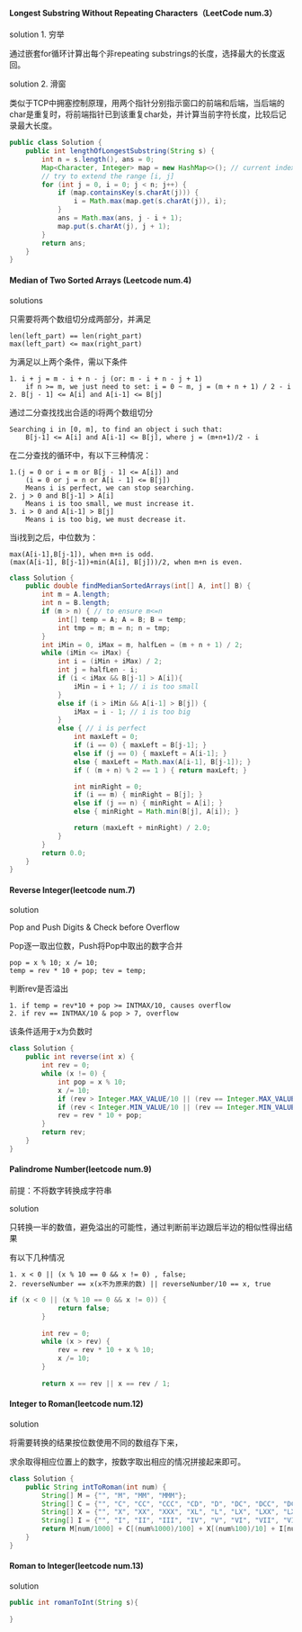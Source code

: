 #### Longest Substring Without Repeating Characters（LeetCode num.3）

solution 1. 穷举

通过嵌套for循环计算出每个非repeating substrings的长度，选择最大的长度返回。

solution 2. 滑窗

类似于TCP中拥塞控制原理，用两个指针分别指示窗口的前端和后端，当后端的char是重复时，将前端指针已到该重复char处，并计算当前字符长度，比较后记录最大长度。

```java
public class Solution {
    public int lengthOfLongestSubstring(String s) {
        int n = s.length(), ans = 0;
        Map<Character, Integer> map = new HashMap<>(); // current index of character
        // try to extend the range [i, j]
        for (int j = 0, i = 0; j < n; j++) {
            if (map.containsKey(s.charAt(j))) {
                i = Math.max(map.get(s.charAt(j)), i);
            }
            ans = Math.max(ans, j - i + 1);
            map.put(s.charAt(j), j + 1);
        }
        return ans;
    }
}
```

#### Median of Two Sorted Arrays (Leetcode num.4)

solutions

只需要将两个数组切分成两部分，并满足

```
len(left_part) == len(right_part)
max(left_part) <= max(right_part)
```

为满足以上两个条件，需以下条件

```
1. i + j = m - i + n - j (or: m - i + n - j + 1)
	if n >= m, we just need to set: i = 0 ~ m, j = (m + n + 1) / 2 - i
2. B[j - 1] <= A[i] and A[i-1] <= B[j]
```

通过二分查找找出合适的i将两个数组切分

```
Searching i in [0, m], to find an object i such that:
	B[j-1] <= A[i] and A[i-1] <= B[j], where j = (m+n+1)/2 - i
```

在二分查找的循环中，有以下三种情况：

```
1.(j = 0 or i = m or B[j - 1] <= A[i]) and
	(i = 0 or j = n or A[i - 1] <= B[j])
	Means i is perfect, we can stop searching.
2. j > 0 and B[j-1] > A[i]
	Means i is too small, we must increase it.
3. i > 0 and A[i-1] > B[j]
	Means i is too big, we must decrease it.
```

当i找到之后，中位数为：

```
max(A[i-1],B[j-1]), when m+n is odd.
(max(A[i-1], B[j-1])+min(A[i], B[j]))/2, when m+n is even.
```

```java
class Solution {
    public double findMedianSortedArrays(int[] A, int[] B) {
        int m = A.length;
        int n = B.length;
        if (m > n) { // to ensure m<=n
            int[] temp = A; A = B; B = temp;
            int tmp = m; m = n; n = tmp;
        }
        int iMin = 0, iMax = m, halfLen = (m + n + 1) / 2;
        while (iMin <= iMax) {
            int i = (iMin + iMax) / 2;
            int j = halfLen - i;
            if (i < iMax && B[j-1] > A[i]){
                iMin = i + 1; // i is too small
            }
            else if (i > iMin && A[i-1] > B[j]) {
                iMax = i - 1; // i is too big
            }
            else { // i is perfect
                int maxLeft = 0;
                if (i == 0) { maxLeft = B[j-1]; }
                else if (j == 0) { maxLeft = A[i-1]; }
                else { maxLeft = Math.max(A[i-1], B[j-1]); }
                if ( (m + n) % 2 == 1 ) { return maxLeft; }

                int minRight = 0;
                if (i == m) { minRight = B[j]; }
                else if (j == n) { minRight = A[i]; }
                else { minRight = Math.min(B[j], A[i]); }

                return (maxLeft + minRight) / 2.0;
            }
        }
        return 0.0;
    }
}
```

#### Reverse Integer(leetcode num.7)

solution

Pop and Push Digits & Check  before Overflow

Pop逐一取出位数，Push将Pop中取出的数字合并

```
pop = x % 10; x /= 10;
temp = rev * 10 + pop; tev = temp;
```

判断rev是否溢出

```
1. if temp = rev*10 + pop >= INTMAX/10, causes overflow
2. if rev == INTMAX/10 & pop > 7, overflow
```

该条件适用于x为负数时

```java
class Solution {
    public int reverse(int x) {
        int rev = 0;
        while (x != 0) {
            int pop = x % 10;
            x /= 10;
            if (rev > Integer.MAX_VALUE/10 || (rev == Integer.MAX_VALUE / 10 && pop > 7)) return 0;
            if (rev < Integer.MIN_VALUE/10 || (rev == Integer.MIN_VALUE / 10 && pop < -8)) return 0;
            rev = rev * 10 + pop;
        }
        return rev;
    }
}
```

#### Palindrome Number(leetcode num.9)

前提：不将数字转换成字符串

solution

只转换一半的数值，避免溢出的可能性，通过判断前半边跟后半边的相似性得出结果

有以下几种情况

```
1. x < 0 || (x % 10 == 0 && x != 0) , false;
2. reverseNumber == x(x不为原来的数) || reverseNumber/10 == x, true
```

```java
if (x < 0 || (x % 10 == 0 && x != 0)) {
            return false;
        }
        
        int rev = 0;
        while (x > rev) {
            rev = rev * 10 + x % 10;
            x /= 10;
        }
        
        return x == rev || x == rev / 1;
```

#### Integer to Roman(leetcode num.12)

solution

将需要转换的结果按位数使用不同的数组存下来，

求余取得相应位置上的数字，按数字取出相应的情况拼接起来即可。

```java
class Solution {
    public String intToRoman(int num) {
        String[] M = {"", "M", "MM", "MMM"};
        String[] C = {"", "C", "CC", "CCC", "CD", "D", "DC", "DCC", "DCCC", "CM"};
        String[] X = {"", "X", "XX", "XXX", "XL", "L", "LX", "LXX", "LXXX", "XC"};
        String[] I = {"", "I", "II", "III", "IV", "V", "VI", "VII", "VIII", "IX"};
        return M[num/1000] + C[(num%1000)/100] + X[(num%100)/10] + I[num%10];
    }
}
```

#### Roman to Integer(leetcode num.13)

solution

```java
public int romanToInt(String s){
    
}
```

